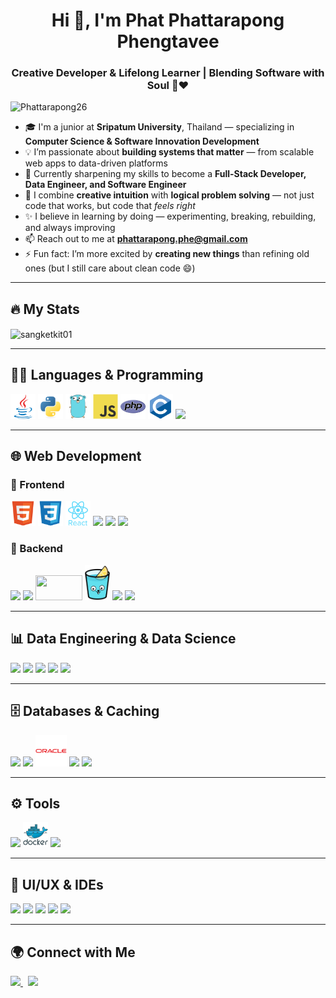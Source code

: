 <h1 align="center">Hi 👋, I'm Phat Phattarapong Phengtavee</h1>
<h3 align="center">Creative Developer & Lifelong Learner | Blending Software with Soul 🔧❤️</h3>

<p align="left"> 
  <img src="https://komarev.com/ghpvc/?username=Phattarapong26&label=Profile%20views&color=0e75b6&style=flat" alt="Phattarapong26" />
</p>

- 🎓 I'm a junior at **Sripatum University**, Thailand — specializing in **Computer Science & Software Innovation Development**  
- 💡 I’m passionate about **building systems that matter** — from scalable web apps to data-driven platforms  
- 🔭 Currently sharpening my skills to become a **Full-Stack Developer, Data Engineer, and Software Engineer**  
- 🧠 I combine **creative intuition** with **logical problem solving** — not just code that works, but code that *feels right*  
- ✨ I believe in learning by doing — experimenting, breaking, rebuilding, and always improving  
- 📫 Reach out to me at **phattarapong.phe@gmail.com**  
- ⚡ Fun fact: I’m more excited by **creating new things** than refining old ones (but I still care about clean code 😄)  

---

## 🔥 My Stats
<p><img align="center" src="https://github-readme-stats.vercel.app/api?username=sangketkit01&show_icons=true&locale=en" alt="sangketkit01" /></p>

---

## 🧑‍💻 Languages & Programming
<p align="left">
  <img src="https://raw.githubusercontent.com/devicons/devicon/master/icons/java/java-original.svg" width="40"/>
  <img src="https://raw.githubusercontent.com/devicons/devicon/master/icons/python/python-original.svg" width="40"/>
  <img src="https://raw.githubusercontent.com/devicons/devicon/master/icons/go/go-original.svg" width="40"/>
  <img src="https://raw.githubusercontent.com/devicons/devicon/master/icons/javascript/javascript-original.svg" width="40"/>
  <img src="https://raw.githubusercontent.com/devicons/devicon/master/icons/php/php-original.svg" width="40"/>
  <img src="https://raw.githubusercontent.com/devicons/devicon/master/icons/c/c-original.svg" width="40"/>
  <img src="https://www.vectorlogo.zone/logos/kotlinlang/kotlinlang-icon.svg" width="40"/>
</p>

---

## 🌐 Web Development

### 🔹 Frontend
<p align="left">
  <img src="https://raw.githubusercontent.com/devicons/devicon/master/icons/html5/html5-original.svg" width="40"/>
  <img src="https://raw.githubusercontent.com/devicons/devicon/master/icons/css3/css3-original.svg" width="40"/>
  <img src="https://raw.githubusercontent.com/devicons/devicon/master/icons/react/react-original-wordmark.svg" width="40"/>
  <img src="https://img.icons8.com/fluent-systems-filled/200/FFFFFF/nextjs.png" width="45"/>
  <img src="https://www.vectorlogo.zone/logos/tailwindcss/tailwindcss-icon.svg" width="40"/>
  <img src="https://upload.wikimedia.org/wikipedia/commons/b/b2/Bootstrap_logo.svg" width="50"/>
</p>

### 🔸 Backend
<p align="left">
  <img src="https://upload.wikimedia.org/wikipedia/commons/thumb/9/9a/Laravel.svg/1969px-Laravel.svg.png" width="40"/>
  <img src="https://www.vectorlogo.zone/logos/springio/springio-icon.svg" width="40"/>
  <img src="https://miro.medium.com/v2/1*a7ytXef1ykQ6X4ieVz-PUg.png" width="75" height="40"/>
  <img src="https://raw.githubusercontent.com/gin-gonic/logo/master/color.png" width="40"/>
  <img src="https://grpc.io/img/logos/grpc-icon-color.png" width="50"/>
  <img src="https://avatars.githubusercontent.com/u/136738596?v=4" width="50"/>
</p>

---

## 📊 Data Engineering & Data Science
<p align="left">
  <img src="https://upload.wikimedia.org/wikipedia/commons/1/1a/NumPy_logo.svg" width="60"/>
  <img src="https://img.icons8.com/color/512/pandas.png" width="40"/>
  <img src="https://www.jumpingrivers.com/blog/customising-matplotlib/matplot_title_logo.png" width="60"/>
  <img src="https://datascientest.com/en/files/2024/01/beautiful-soup.png" width="60"/>
  <img src="https://upload.wikimedia.org/wikipedia/commons/a/aa/Requests_Python_Logo.png" width="40"/>
</p>

---

## 🗄️ Databases & Caching
<p align="left">
  <img src="https://cdn-icons-png.flaticon.com/512/5968/5968313.png" width="40"/>
  <img src="https://upload.wikimedia.org/wikipedia/commons/thumb/2/29/Postgresql_elephant.svg/800px-Postgresql_elephant.svg.png" width="40"/>
  <img src="https://raw.githubusercontent.com/devicons/devicon/master/icons/oracle/oracle-original.svg" width="50"/>
  <img src="https://www.svgrepo.com/show/331488/mongodb.svg" width="40"/>
  <img src="https://miro.medium.com/v2/resize:fit:1024/1*UYY3_DdeTQY8HRYm-RkP9Q.png" width="40"/>
</p>

---

## ⚙️ Tools
<p align="left">
  <img src="https://www.vectorlogo.zone/logos/git-scm/git-scm-icon.svg" width="40"/>
  <img src="https://raw.githubusercontent.com/devicons/devicon/master/icons/docker/docker-original-wordmark.svg" width="40"/>
  <img src="https://www.vectorlogo.zone/logos/getpostman/getpostman-icon.svg" width="40"/>
</p>

---

## 🎨 UI/UX & IDEs
<p align="left">
  <img src="https://www.vectorlogo.zone/logos/figma/figma-icon.svg" width="40"/>
  <img src="https://upload.wikimedia.org/wikipedia/commons/thumb/9/9a/Visual_Studio_Code_1.35_icon.svg/2048px-Visual_Studio_Code_1.35_icon.svg.png" width="40"/>
  <img src="https://static-00.iconduck.com/assets.00/jetbrains-icon-2048x2048-f1almn4u.png" width="40"/>
  <img src="https://cdn.creazilla.com/icons/3253718/eclipse-icon-icon-md.png" width="40"/>
  <img src="https://ss1.hevs.io/sw/img/android-studio-icon.png" width="40"/>
</p>

---

## 🌍 Connect with Me
<p align="left">
  <a href="https://web.facebook.com/" target="blank">
    <img src="https://raw.githubusercontent.com/rahuldkjain/github-profile-readme-generator/master/src/images/icons/Social/facebook.svg" width="40"/>
  </a>
  &nbsp;
  <a href="https://www.instagram.com/thirough5/" target="blank">
    <img src="https://raw.githubusercontent.com/rahuldkjain/github-profile-readme-generator/master/src/images/icons/Social/instagram.svg" width="40"/>
  </a>
</p>
